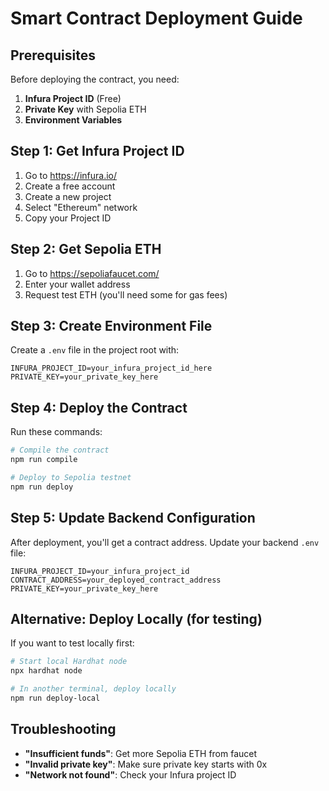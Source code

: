 # Smart Contract Deployment Guide

## Prerequisites

Before deploying the contract, you need:

1. **Infura Project ID** (Free)
2. **Private Key** with Sepolia ETH
3. **Environment Variables**

## Step 1: Get Infura Project ID

1. Go to https://infura.io/
2. Create a free account
3. Create a new project
4. Select "Ethereum" network
5. Copy your Project ID

## Step 2: Get Sepolia ETH

1. Go to https://sepoliafaucet.com/
2. Enter your wallet address
3. Request test ETH (you'll need some for gas fees)

## Step 3: Create Environment File

Create a `.env` file in the project root with:

```
INFURA_PROJECT_ID=your_infura_project_id_here
PRIVATE_KEY=your_private_key_here
```

## Step 4: Deploy the Contract

Run these commands:

```bash
# Compile the contract
npm run compile

# Deploy to Sepolia testnet
npm run deploy
```

## Step 5: Update Backend Configuration

After deployment, you'll get a contract address. Update your backend `.env` file:

```
INFURA_PROJECT_ID=your_infura_project_id
CONTRACT_ADDRESS=your_deployed_contract_address
PRIVATE_KEY=your_private_key_here
```

## Alternative: Deploy Locally (for testing)

If you want to test locally first:

```bash
# Start local Hardhat node
npx hardhat node

# In another terminal, deploy locally
npm run deploy-local
```

## Troubleshooting

- **"Insufficient funds"**: Get more Sepolia ETH from faucet
- **"Invalid private key"**: Make sure private key starts with 0x
- **"Network not found"**: Check your Infura project ID
